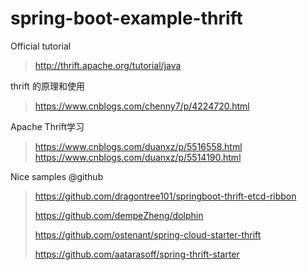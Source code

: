 # spring-boot-example-thrift

Official tutorial
> http://thrift.apache.org/tutorial/java

thrift 的原理和使用
> https://www.cnblogs.com/chenny7/p/4224720.html

Apache Thrift学习
> https://www.cnblogs.com/duanxz/p/5516558.html  
> https://www.cnblogs.com/duanxz/p/5514190.html

Nice samples @github
> https://github.com/dragontree101/springboot-thrift-etcd-ribbon
>
> https://github.com/dempeZheng/dolphin
> 
> https://github.com/ostenant/spring-cloud-starter-thrift
>
> https://github.com/aatarasoff/spring-thrift-starter
